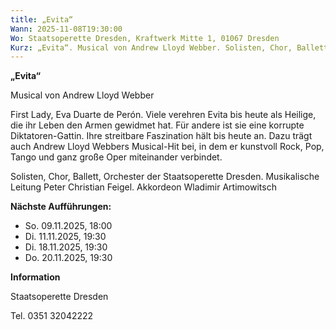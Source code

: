 ```yaml
---
title: „Evita“
Wann: 2025-11-08T19:30:00
Wo: Staatsoperette Dresden, Kraftwerk Mitte 1, 01067 Dresden
Kurz: „Evita“. Musical von Andrew Lloyd Webber. Solisten, Chor, Ballett, Orchester.  Musikalische Leitung Peter Christian Feigel, Akkordeon Wladimir Artimowitsch.
---
```


**„Evita“**

Musical von Andrew Lloyd Webber

First Lady, Eva Duarte de Perón. Viele verehren Evita bis heute als Heilige, die ihr Leben den Armen gewidmet hat. Für andere ist sie eine korrupte Diktatoren-Gattin. 
Ihre streitbare Faszination hält bis heute an. Dazu trägt auch Andrew Lloyd Webbers Musical-Hit bei, in dem er kunstvoll Rock, Pop, Tango und ganz große Oper miteinander verbindet.

Solisten, Chor, Ballett, Orchester der Staatsoperette Dresden.
Musikalische Leitung Peter Christian Feigel.
Akkordeon Wladimir Artimowitsch

**Nächste Aufführungen:**

- So. 09.11.2025, 18:00 
- Di. 11.11.2025, 19:30 
- Di. 18.11.2025, 19:30
- Do. 20.11.2025, 19:30 


**Information**


Staatsoperette Dresden

Tel. 0351 32042222 